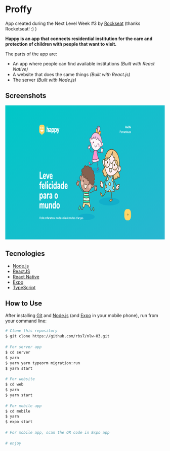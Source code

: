 # Proffy

App created during the Next Level Week #3 by [Rockseat](https://rocketseat.com.br/) (thanks Rocketseat! :) )

**Happy is an app that connects residential institution for the care and protection of children with people that want to visit.**

The parts of the app are:
- An app where people can find available institutions *(Built with React Native)*
- A website that does the same things *(Built with React.js)*
- The server *(Built with Node.js)*

## Screenshots
<!-- <p align="center">
  <img width="250px" height="514px" alt="Happy Home Screenshot" src="https://raw.githubusercontent.com/rbs7/nlw-03/master/screenshots/screenshot_expo_01.png"> &nbsp;&nbsp;&nbsp; <img width="250px" height="514px" alt="Happy Search Screenshot" src="https://raw.githubusercontent.com/rbs7/nlw-03/master/screenshots/screenshot_expo_02.png"> &nbsp;&nbsp;&nbsp; <img width="250px" height="514px" alt="Happy Other Screenshot" src="https://raw.githubusercontent.com/rbs7/nlw-03/master/screenshots/screenshot_expo_03.png">
</p> -->
<p align="center">
  <img width="750px" height="423px" alt="Happy Web Screenshot" src="https://raw.githubusercontent.com/rbs7/nlw-03/master/screenshots/screenshot_web_01.png">
</p>

## Tecnologies
-  [Node.js](https://nodejs.org/)
-  [ReactJS](https://reactjs.org/)
-  [React Native](https://reactnative.dev/)
-  [Expo](https://expo.io/)
-  [TypeScript](https://www.typescriptlang.org/)

## How to Use
After installing [Git](https://git-scm.com) and [Node.js](https://nodejs.org/) (and [Expo](https://expo.io/) in your mobile phone), run from your command line:

```bash
# Clone this repository
$ git clone https://github.com/rbs7/nlw-03.git

# For server app
$ cd server
$ yarn
$ yarn yarn typeorm migration:run
$ yarn start

# For website
$ cd web
$ yarn
$ yarn start

# For mobile app
$ cd mobile
$ yarn
$ expo start

# For mobile app, scan the QR code in Expo app

# enjoy
```